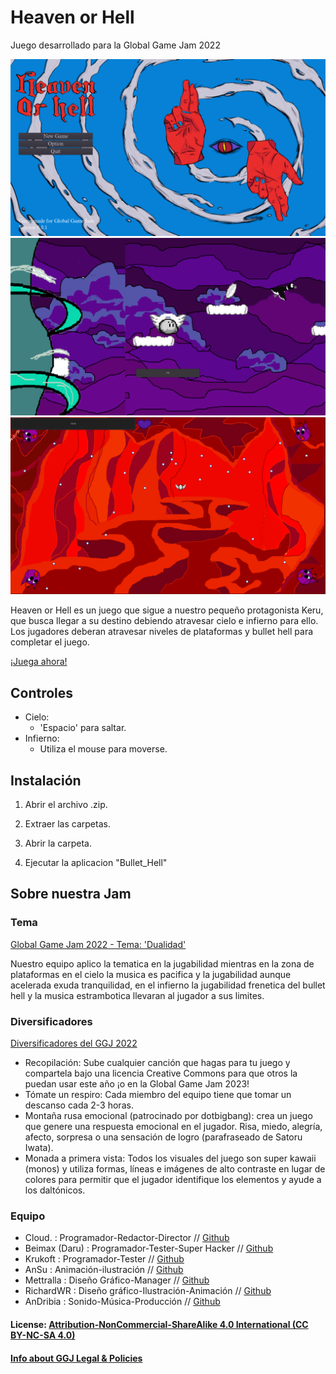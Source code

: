 # Heaven or Hell
 Juego desarrollado para la Global Game Jam 2022
 
 ![Game Screenshot](https://github.com/Mettralla/GGJ-Heaven-or-Hell/blob/main/README1.png)
 ![Game Screenshot](https://github.com/Mettralla/GGJ-Heaven-or-Hell/blob/main/README2.png)
 ![Game Screenshot](https://github.com/Mettralla/GGJ-Heaven-or-Hell/blob/main/README3.png)
 
 Heaven or Hell es un juego que sigue a nuestro pequeño protagonista Keru, que busca llegar a su destino 
 debiendo atravesar cielo e infierno para ello. Los jugadores deberan atravesar niveles de plataformas y 
 bullet hell para completar el juego.
 
 [¡Juega ahora!](https://globalgamejam.org/2022/games/heaven-or-hell-7)
 
## Controles

  - Cielo:
	- 'Espacio' para saltar.
  - Infierno:
	- Utiliza el mouse para moverse.
	
## Instalación

 1. Abrir el archivo .zip.

 2. Extraer las carpetas.

 3. Abrir la carpeta.

 4. Ejecutar la aplicacion "Bullet_Hell"
 
## Sobre nuestra Jam
### Tema

[Global Game Jam 2022 - Tema: 'Dualidad'](https://www.youtube.com/watch?v=6on52GnVE0w)

Nuestro equipo aplico la tematica en la jugabilidad mientras en la zona de plataformas en el cielo la musica es pacifica y la jugabilidad aunque acelerada exuda tranquilidad, en el infierno la jugabilidad frenetica del bullet hell y la musica estrambotica llevaran al jugador a sus limites.

### Diversificadores

[Diversificadores del GGJ 2022](https://globalgamejam.org/news/ggj-2022-diversifiers])

- Recopilación: Sube cualquier canción que hagas para tu juego y compartela bajo una licencia Creative Commons para que otros la puedan usar este año ¡o en la Global Game Jam 2023! 
- Tómate un respiro: Cada miembro del equipo tiene que tomar un descanso cada 2-3 horas.
- Montaña rusa emocional (patrocinado por dotbigbang): crea un juego que genere una respuesta emocional en el jugador. Risa, miedo, alegría, afecto, sorpresa o una sensación de logro (parafraseado de Satoru Iwata).
- Monada a primera vista: Todos los visuales del juego son super kawaii (monos) y utiliza formas, líneas e imágenes de alto contraste en lugar de colores para permitir que el jugador identifique los elementos y ayude a los daltónicos.

### Equipo

 - Cloud. : Programador-Redactor-Director // [Github](https://github.com/BenjaminAlvarezDiaz)
 - Beimax (Daru) : Programador-Tester-Super Hacker // [Github](https://github.com/MaximoGaelLopez)
 - Krukoft : Programador-Tester // [Github](https://github.com/Krukoft)
 - AnSu : Animación-ilustración // [Github](https://github.com/AnSu36)
 - Mettralla : Diseño Gráfico-Manager //    [Github](https://github.com/Mettralla) 
 - RichardWR : Diseño gráfico-Ilustración-Animación // [Github](https://github.com/RechardWR)
 - AnDribia : Sonido-Música-Producción // [Github](https://github.com/AugustoArancibia)

#### License: [ Attribution-NonCommercial-ShareAlike 4.0 International (CC BY-NC-SA 4.0)](https://creativecommons.org/licenses/by-nc-sa/4.0/)


#### [Info about GGJ Legal & Policies](https://globalgamejam.org/legal-policies)
